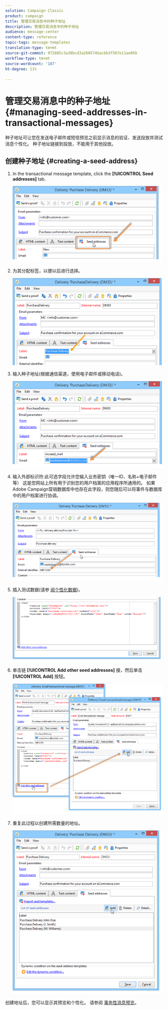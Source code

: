 ```yaml
---
solution: Campaign Classic
product: campaign
title: 管理交易消息中的种子地址
description: 管理交易消息中的种子地址
audience: message-center
content-type: reference
topic-tags: message-templates
translation-type: tm+mt
source-git-commit: 972885c3a38bcd3a260574bacbb3f507e11ae05b
workflow-type: tm+mt
source-wordcount: '187'
ht-degree: 11%

---
```



# 管理交易消息中的种子地址{#managing-seed-addresses-in-transactional-messages}

种子地址可让您在发送电子邮件或短信预览之前显示消息的验证、发送投放并测试消息个性化。 种子地址链接到投放，不能用于其他投放。

## 创建种子地址 {#creating-a-seed-address}

1. In the transactional message template, click the **[!UICONTROL Seed addresses]** tab.

   ![](assets/messagecenter_create_seedaddr_001.png)

1. 为其分配标签，以便以后进行选择。

   ![](assets/messagecenter_create_seedaddr_002.png)

1. 输入种子地址(根据通信渠道，使用电子邮件或移动电话)。

   ![](assets/messagecenter_create_seedaddr_003.png)

1. 输入外部标识符:此可选字段允许您输入业务密钥（唯一ID、名称+电子邮件等） 这是您网站上所有用于识别您的用户档案的应用程序所通用的。 如果Adobe Campaign营销数据库中也存在此字段，则您随后可以将事件与数据库中的用户档案进行协调。

   ![](assets/messagecenter_create_seedaddr_003bis.png)

1. 插入测试数据(请参 [阅个性化数据](../../message-center/using/personalization-data.md))。

   ![](assets/messagecenter_create_custo_001.png)

   <!--## Creating several seed addresses {#creating-several-seed-addresses}-->
1. 单击链 **[!UICONTROL Add other seed addresses]** 接，然后单击 **[!UICONTROL Add]** 按钮。

   ![](assets/messagecenter_create_seedaddr_004.png)

   <!--1. Follow the configuration steps for a seed address detailed in the [Creating a seed address](#creating-a-seed-address) section.-->
1. 重复此过程以创建所需数量的地址。

   ![](assets/messagecenter_create_seedaddr_008.png)

创建地址后，您可以显示其预览和个性化。 请参阅 [事务性消息预览](../../message-center/using/transactional-message-preview.md)。
